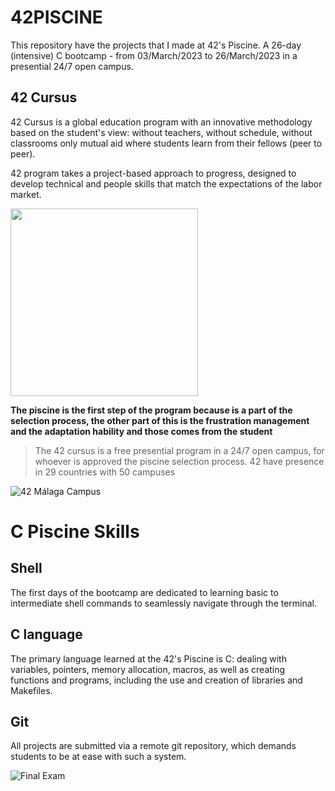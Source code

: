 # 42PISCINE
This repository have the projects that I made at 42's Piscine. A 26-day (intensive) C bootcamp - from 03/March/2023 to 26/March/2023 in a presential 24/7 open campus.



## 42 Cursus
42 Cursus is a global education program with an innovative methodology based on the student's view: without teachers, without schedule, without classrooms only mutual aid where students learn from their fellows (peer to peer). 

42 program takes a project-based approach to progress, designed to develop technical and people skills that match the expectations of the labor market.

<img src ="https://pbs.twimg.com/media/Fw01QxVXwAEo_Z7?format=jpg&name=large" width="300" height="300" ></p>

**The piscine is the first step of the program because is a part of the selection process, the other part of this is the frustration management and the adaptation hability and those comes from the student**

>The 42 cursus is a free presential program in a 24/7 open campus, for whoever is approved the piscine selection process.
42 have presence in 29 countries with 50 campuses

![42 Málaga Campus](https://www.des-show.com/app/uploads/42malaga-des.jpg)

# C Piscine Skills

## Shell
The first days of the bootcamp are dedicated to learning basic to intermediate shell commands to seamlessly navigate through the terminal. 

## C language

The primary language learned at the 42's Piscine is C: dealing with variables,
pointers, memory allocation, macros, as well as creating functions and programs,
including the use and creation of libraries and Makefiles.

## Git
All projects are submitted via a remote git repository, which demands students to
be at ease with such a system.

![Final Exam](https://pbs.twimg.com/media/FsN68u3XwAI5Qjy?format=jpg&name=4096x4096)

